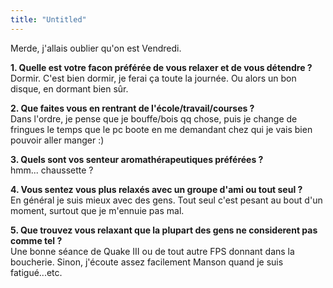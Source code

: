 ```yaml
---
title: "Untitled"
---
```


Merde, j'allais oublier qu'on est Vendredi.

**1\. Quelle est votre facon préférée de vous relaxer et de vous détendre ?**   
Dormir. C'est bien dormir, je ferai ça toute la journée. Ou alors un bon
disque, en dormant bien sûr.

**2\. Que faites vous en rentrant de l'école/travail/courses ?**   
Dans l'ordre, je pense que je bouffe/bois qq chose, puis je change de fringues
le temps que le pc boote en me demandant chez qui je vais bien pouvoir aller
manger :)

**3\. Quels sont vos senteur aromathérapeutiques préférées ?**   
hmm... chaussette ?

**4\. Vous sentez vous plus relaxés avec un groupe d'ami ou tout seul ?**   
En général je suis mieux avec des gens. Tout seul c'est pesant au bout d'un
moment, surtout que je m'ennuie pas mal.

**5\. Que trouvez vous relaxant que la plupart des gens ne considerent pas comme tel ?**   
Une bonne séance de Quake III ou de tout autre FPS donnant dans la boucherie.
Sinon, j'écoute assez facilement Manson quand je suis fatigué...etc.

